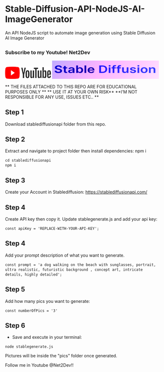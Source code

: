 # Stable-Diffusion-API-NodeJS-AI-ImageGenerator
An API NodeJS script to automate image generation using Stable Diffusion AI Image Generator


##
<h3>Subscribe to my Youtube! Net2Dev</h3>
<a href="http://youtube.net2dev.io" target="_blank"><img src="https://github.com/net2devcrypto/misc/blob/main/ytlogo2.png" width="150" height="40"></a>

<img src="https://raw.githubusercontent.com/net2devcrypto/misc/main/stablediffusion.png" width="350" height="60">


** THE FILES ATTACHED TO THIS REPO ARE FOR EDUCATIONAL PURPOSES ONLY **
** USE IT AT YOUR OWN RISK** **I'M NOT RESPONSIBLE FOR ANY USE, ISSUES ETC.. **


## Step 1

Download stablediffusionapi folder from this repo.

## Step 2

Extract and navigate to project folder then install dependencies: npm i

```shell
cd stablediffusionapi
npm i
```
## Step 3

Create your Account in Stablediffusion: https://stablediffusionapi.com/

## Step 4

Create API key then copy it.
Update stablegenerate.js and add your api key:

```shell
const apiKey = 'REPLACE-WITH-YOUR-API-KEY';
```

## Step 4

Add your prompt description of what you want to generate.

```shell
const prompt = 'a dog walking on the beach with sunglasses, portrait, ultra realistic, futuristic background , concept art, intricate details, highly detailed';
```

## Step 5

Add how many pics you want to generate:

```shell
const numberOfPics = '3'
```

## Step 6
- Save and execute in your terminal:

```shell
node stablegenerate.js
```

Pictures will be inside the "pics" folder once generated.

Follow me in Youtube @Net2Dev!!
